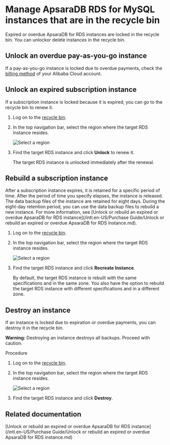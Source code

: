 # Manage ApsaraDB RDS for MySQL instances that are in the recycle bin

Expired or overdue ApsaraDB for RDS instances are locked in the recycle bin. You can unlockor delete instances in the recycle bin.

## Unlock an overdue pay-as-you-go instance

If a pay-as-you-go instance is locked due to overdue payments, check the [billing method](https://billing.console.aliyun.com/?#/account/overview) of your Alibaba Cloud account.

## Unlock an expired subscription instance

If a subscription instance is locked because it is expired, you can go to the recycle bin to renew it.

1.  Log on to the [recycle bin](https://rdsnext.console.aliyun.com/#/rdsList/cn-hangzhou/recyclelist/lock).
2.  In the top navigation bar, select the region where the target RDS instance resides.

    ![Select a region](https://static-aliyun-doc.oss-accelerate.aliyuncs.com/assets/img/en-US/8651559951/p36543.png)

3.  Find the target RDS instance and click **Unlock** to renew it.

    The target RDS instance is unlocked immediately after the renewal.


## Rebuild a subscription instance

After a subscription instance expires, it is retained for a specific period of time. After the period of time you specify elapses, the instance is released. The data backup files of the instance are retained for eight days. During the eight-day retention period, you can use the data backup files to rebuild a new instance. For more information, see [Unlock or rebuild an expired or overdue ApsaraDB for RDS instance](/intl.en-US/Purchase Guide/Unlock or rebuild an expired or overdue ApsaraDB for RDS instance.md).

1.  Log on to the [recycle bin](https://rdsnext.console.aliyun.com/#/rdsList/cn-hangzhou/recyclelist/lock).
2.  In the top navigation bar, select the region where the target RDS instance resides.

    ![Select a region](https://static-aliyun-doc.oss-accelerate.aliyuncs.com/assets/img/en-US/8651559951/p36543.png)

3.  Find the target RDS instance and click **Recreate Instance**.

    By default, the target RDS instance is rebuilt with the same specifications and in the same zone. You also have the option to rebuild the target RDS instance with different specifications and in a different zone.


## Destroy an instance

If an instance is locked due to expiration or overdue payments, you can destroy it in the recycle bin.

**Warning:** Destroying an instance destroys all backups. Proceed with caution.

Procedure

1.  Log on to the [recycle bin](https://rdsnext.console.aliyun.com/#/rdsList/cn-hangzhou/recyclelist/lock).
2.  In the top navigation bar, select the region where the target RDS instance resides.

    ![Select a region](https://static-aliyun-doc.oss-accelerate.aliyuncs.com/assets/img/en-US/8651559951/p36543.png)

3.  Find the target RDS instance and click **Destroy**.

## Related documentation

[Unlock or rebuild an expired or overdue ApsaraDB for RDS instance](/intl.en-US/Purchase Guide/Unlock or rebuild an expired or overdue ApsaraDB for RDS instance.md)

